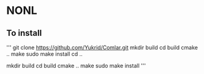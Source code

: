# NONL
## To install
'''
git clone https://github.com/Yukrid/Comlar.git
mkdir build
cd build
cmake ..
make
sudo make install
cd ..

mkdir build
cd build
cmake ..
make
sudo make install
'''

